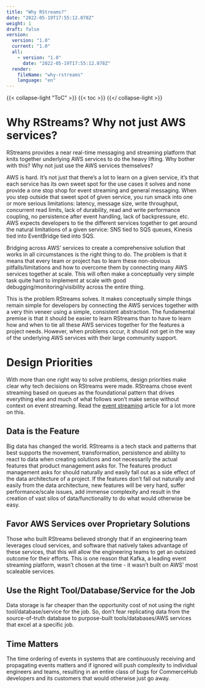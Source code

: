 ```yaml
---
title: "Why RStreams?"
date: "2022-05-19T17:55:12.078Z"
weight: 1
draft: false
version:
  version: "1.0"
  current: "1.0"
  all:
    - version: "1.0"
      date: "2022-05-19T17:55:12.078Z"
  render:
    fileName: "why-rstreams"
    language: "en"
---
```

{{< collapse-light "ToC" >}}
{{< toc  >}}
{{</ collapse-light >}}
# Why RStreams?  Why not just AWS services?
RStreams provides a near real-time messaging and streaming platform that knits together underlying AWS services 
to do the heavy lifting.  Why bother with this?  Why not just use the AWS services themselves?

AWS is hard.  It’s not just that there’s a lot to learn on a given service, it’s that each service has its own sweet spot
for the use cases it solves and none provide a one stop shop for event streaming and general messaging.  When you step
outside that sweet spot of given service, you run smack into one or more serious limitations: latency, message size, 
write throughput, concurrent read limits, lack of durability, read and write performance coupling, no persistence after
event handling, lack of backpressure, etc.  AWS expects developers to tie the different services together to get
around the natural limitations of a given service: SNS tied to SQS queues, Kinesis tied into EventBridge tied into SQS.

Bridging across AWS’ services to create a comprehensive solution that works in all circumstances is the right thing to do.
The problem is that it means that every team or project has to learn these non-obvious pitfalls/limitations and how to
overcome them by connecting many AWS services together at scale.  This will often make a conceptually very simple task 
quite hard to implement at scale with good debugging/monitoring/visibility across the entire thing.

This is the problem RStreams solves.  It makes conceptually simple things remain simple for developers by connecting the 
AWS services together with a very thin veneer using a simple, consistent abstraction.  The fundamental premise is that it
should be easier to learn RStreams than to have to learn how and when to tie all these AWS services together for the 
features a project needs.  However, when problems occur, it should not get in the way of the underlying AWS services
with their large community support.

# Design Priorities
With more than one right way to solve problems, design priorities make clear why tech decisions on RStreams were made.
RStreams chose event streaming based on queues as the foundational pattern that drives everything else and much of what follows
won’t make sense without context on event streaming.  Read the [event streaming](../rstreams-guides/core-concepts/event-streaming-primer) article  for a lot more on this.

## Data is the Feature
Big data has changed the world.  RStreams is a tech stack and patterns that best supports the movement, transformation, persistence
and ability to react to data when creating solutions and not necessarily the actual features that product management asks for.
The features product management asks for should naturally and easily fall out as a side effect of the data architecture of a project.
If the features don’t fall out naturally and easily from the data architecture, new features will be very hard, suffer 
performance/scale issues, add immense complexity and result in the creation of vast silos of data/functionality to do what 
would otherwise be easy.

## Favor AWS Services over Proprietary Solutions
Those who built RStreams believed strongly that if an engineering team leverages cloud services, and software that natively
takes advantage of these services, that this will allow the engineering teams to get an outsized outcome for their efforts.
This is one reason that Kafka, a leading event streaming platform, wasn’t chosen at the time - it wasn’t built on AWS'
most scaleable services.

## Use the Right Tool/Database/Service for the Job
Data storage is far cheaper than the opportunity cost of not using the right tool/database/service for the job. So, don’t fear replicating data from the source-of-truth database to purpose-built tools/databases/AWS services that excel at a specific job.

## Time Matters
The time ordering of events in systems that are continuously receiving and propagating events matters and if ignored will push complexity to individual engineers and teams, resulting in an entire class of bugs for CommerceHub developers and its customers that would otherwise just go away.